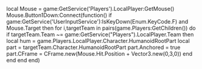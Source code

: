 local Mouse = game:GetService('Players').LocalPlayer:GetMouse()
Mouse.Button1Down:Connect(function()
	if game:GetService('UserInputService'):IsKeyDown(Enum.KeyCode.F) and Mouse.Target then
		for i,targetTeam in pairs(game.Players:GetChildren()) do
			if targetTeam.Team ~= game:GetService("Players").LocalPlayer.Team then
				local hum = game.Players.LocalPlayer.Character.HumanoidRootPart
				local part = targetTeam.Character.HumanoidRootPart
				part.Anchored = true
				part.CFrame = CFrame.new(Mouse.Hit.Position + Vector3.new(0,3,0))
			end
		end
	end
end)
